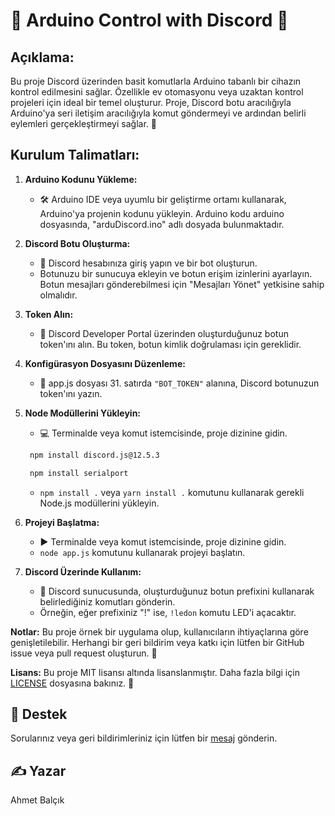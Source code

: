 # 🤖 Arduino Control with Discord 📡

## **Açıklama:**
Bu proje Discord üzerinden basit komutlarla Arduino tabanlı bir cihazın kontrol edilmesini sağlar. Özellikle ev otomasyonu veya uzaktan kontrol projeleri için ideal bir temel oluşturur. Proje, Discord botu aracılığıyla Arduino'ya seri iletişim aracılığıyla komut göndermeyi ve ardından belirli eylemleri gerçekleştirmeyi sağlar. 🚀

## **Kurulum Talimatları:**

1. **Arduino Kodunu Yükleme:**
   - 🛠️ Arduino IDE veya uyumlu bir geliştirme ortamı kullanarak, Arduino'ya projenin kodunu yükleyin. Arduino kodu arduino dosyasında, "arduDiscord.ino" adlı dosyada bulunmaktadır.

2. **Discord Botu Oluşturma:**
   - 🤖 Discord hesabınıza giriş yapın ve bir bot oluşturun.
   - Botunuzu bir sunucuya ekleyin ve botun erişim izinlerini ayarlayın. Botun mesajları gönderebilmesi için "Mesajları Yönet" yetkisine sahip olmalıdır.

3. **Token Alın:**
   - 🔑 Discord Developer Portal üzerinden oluşturduğunuz botun token'ını alın. Bu token, botun kimlik doğrulaması için gereklidir.

4. **Konfigürasyon Dosyasını Düzenleme:** 
   - 📝 app.js dosyası 31. satırda `"BOT_TOKEN"` alanına, Discord botunuzun token'ını yazın.

5. **Node Modüllerini Yükleyin:**
   - 💻 Terminalde veya komut istemcisinde, proje dizinine gidin.
   ```bash
    npm install discord.js@12.5.3
   ```
   ```bash
    npm install serialport
   ```
   - `npm install .` veya `yarn install .` komutunu kullanarak gerekli Node.js modüllerini yükleyin.

6. **Projeyi Başlatma:**
   - ▶️ Terminalde veya komut istemcisinde, proje dizinine gidin.
   - `node app.js` komutunu kullanarak projeyi başlatın.

7. **Discord Üzerinde Kullanım:**
   - 💬 Discord sunucusunda, oluşturduğunuz botun prefixini kullanarak belirlediğiniz komutları gönderin.
   - Örneğin, eğer prefixiniz "!" ise, `!ledon` komutu LED'i açacaktır.

**Notlar:**
Bu proje örnek bir uygulama olup, kullanıcıların ihtiyaçlarına göre genişletilebilir. Herhangi bir geri bildirim veya katkı için lütfen bir GitHub issue veya pull request oluşturun. 🙏

**Lisans:**
Bu proje MIT lisansı altında lisanslanmıştır. Daha fazla bilgi için [LICENSE](LISENSE.md) dosyasına bakınız. 📜

## 🤔 Destek
Sorularınız veya geri bildirimleriniz için lütfen bir [mesaj](https://instagram.com/ahmetbalciks_/) gönderin.

## ✍️ Yazar
Ahmet Balçık
